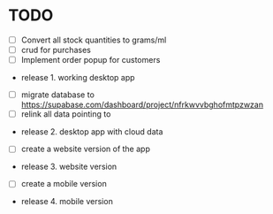 # TODO

- [ ] Convert all stock quantities to grams/ml
- [ ] crud for purchases
- [ ] Implement order popup for customers
- release 1. working desktop app
- [ ] migrate database to https://supabase.com/dashboard/project/nfrkwvvbghofmtpzwzan
- [ ] relink all data pointing to 
- release 2. desktop app with cloud data
- [ ] create a website version of the app
- release 3. website version
- [ ] create a mobile version
- release 4. mobile version

